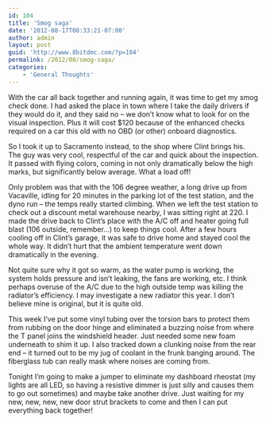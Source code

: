```yaml
---
id: 104
title: 'Smog saga'
date: '2012-08-17T08:33:21-07:00'
author: admin
layout: post
guid: 'http://www.8bitdmc.com/?p=104'
permalink: /2012/08/smog-saga/
categories:
    - 'General Thoughts'
---
```


With the car all back together and running again, it was time to get my smog check done. I had asked the place in town where I take the daily drivers if they would do it, and they said no – we don’t know what to look for on the visual inspection. Plus it will cost $120 because of the enhanced checks required on a car this old with no OBD (or other) onboard diagnostics.

So I took it up to Sacramento instead, to the shop where Clint brings his. The guy was very cool, respectful of the car and quick about the inspection. It passed with flying colors, coming in not only dramatically below the high marks, but significantly below average. What a load off!

Only problem was that with the 106 degree weather, a long drive up from Vacaville, idling for 20 minutes in the parking lot of the test station, and the dyno run – the temps really started climbing. When we left the test station to check out a discount metal warehouse nearby, I was sitting right at 220. I made the drive back to Clint’s place with the A/C off and heater going full blast (106 outside, remember…) to keep things cool. After a few hours cooling off in Clint’s garage, it was safe to drive home and stayed cool the whole way. It didn’t hurt that the ambient temperature went down dramatically in the evening.

Not quite sure why it got so warm, as the water pump is working, the system holds pressure and isn’t leaking, the fans are working, etc. I think perhaps overuse of the A/C due to the high outside temp was killing the radiator’s efficiency. I may investigate a new radiator this year. I don’t believe mine is original, but it is quite old.

This week I’ve put some vinyl tubing over the torsion bars to protect them from rubbing on the door hinge and eliminated a buzzing noise from where the T panel joins the windshield header. Just needed some new foam underneath to shim it up. I also tracked down a clunking noise from the rear end – it turned out to be my jug of coolant in the frunk banging around. The fiberglass tub can really mask where noises are coming from.

Tonight I’m going to make a jumper to eliminate my dashboard rheostat (my lights are all LED, so having a resistive dimmer is just silly and causes them to go out sometimes) and maybe take another drive. Just waiting for my new, new, new, new door strut brackets to come and then I can put everything back together!